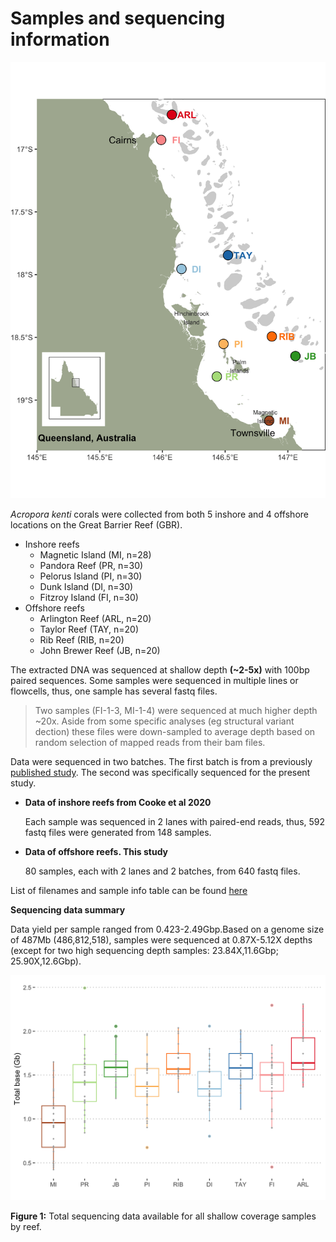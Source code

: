 Samples and sequencing information
================

<img src="figures/Atenius-sampling.png" width="780" />

*Acropora kenti* corals were collected from both 5 inshore and 4
offshore locations on the Great Barrier Reef (GBR).

- Inshore reefs
  - Magnetic Island (MI, n=28)
  - Pandora Reef (PR, n=30)
  - Pelorus Island (PI, n=30)
  - Dunk Island (DI, n=30)
  - Fitzroy Island (FI, n=30)
- Offshore reefs
  - Arlington Reef (ARL, n=20)
  - Taylor Reef (TAY, n=20)
  - Rib Reef (RIB, n=20)
  - John Brewer Reef (JB, n=20)

The extracted DNA was sequenced at shallow depth **(~2-5x)** with 100bp
paired sequences. Some samples were sequenced in multiple lines or
flowcells, thus, one sample has several fastq files.

> Two samples (FI-1-3, MI-1-4) were sequenced at much higher depth ~20x.
> Aside from some specific analyses (eg structural variant dection)
> these files were down-sampled to average depth based on random
> selection of mapped reads from their bam files.

Data were sequenced in two batches. The first batch is from a previously
[published
study](https://www.science.org/doi/full/10.1126/sciadv.abc6318). The
second was specifically sequenced for the present study.

- **Data of inshore reefs from Cooke et al 2020**

  Each sample was sequenced in 2 lanes with paired-end reads, thus, 592
  fastq files were generated from 148 samples.

- **Data of offshore reefs. This study**

  80 samples, each with 2 lanes and 2 batches, from 640 fastq files.

List of filenames and sample info table can be found
[here](https://docs.google.com/spreadsheets/d/1sArk4d6xUXZzDHxBPvQEfcudYWERo7W7Xp-Va3FbQeE/edit?usp=sharing)

**Sequencing data summary**

Data yield per sample ranged from 0.423-2.49Gbp.Based on a genome size
of 487Mb (486,812,518), samples were sequenced at 0.87X-5.12X depths
(except for two high sequencing depth samples: 23.84X,11.6Gbp;
25.90X,12.6Gbp).

<img src="00.sample_sequencing_info_files/figure-gfm/seq-data-1.png" width="672" />

**Figure 1:** Total sequencing data available for all shallow coverage
samples by reef.
